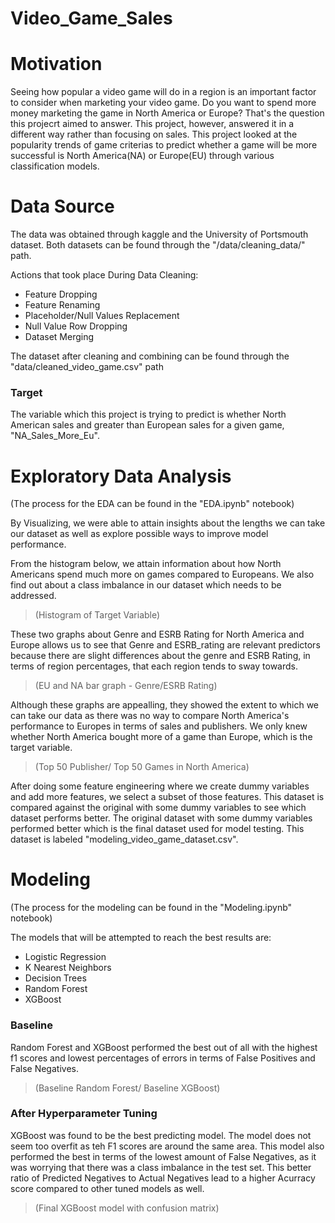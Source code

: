 # Video_Game_Sales

# Motivation

Seeing how popular a video game will do in a region is an important factor to consider when marketing your video game. Do you want to spend more money marketing the game in North America or Europe? That's the question this projecrt aimed to answer. This project, however, answered it in a different way rather than focusing on sales. This project looked at the popularity trends of game criterias to predict whether a game will be more successful is North America(NA) or Europe(EU) through various classification models.

# Data Source

The data was obtained through kaggle and the University of Portsmouth dataset. Both datasets can be found through the "/data/cleaning_data/" path.

Actions that took place During Data Cleaning:
- Feature Dropping
- Feature Renaming
- Placeholder/Null Values Replacement
- Null Value Row Dropping
- Dataset Merging

The dataset after cleaning and combining can be found through the "data/cleaned_video_game.csv" path

### Target

The variable which this project is trying to predict is whether North American sales and greater than European sales for a given game, "NA_Sales_More_Eu".

# Exploratory Data Analysis
(The process for the EDA can be found in the "EDA.ipynb" notebook)

By Visualizing, we were able to attain insights about the lengths we can take our dataset as well as explore possible ways to improve model performance.

From the histogram below, we attain information about how North Americans spend much more on games compared to Europeans. We also find out about a class imbalance in our dataset which needs to be addressed.
> (Histogram of Target Variable)

These two graphs about Genre and ESRB Rating for North America and Europe allows us to see that Genre and ESRB_rating are relevant predictors because there are slight differences about the genre and ESRB Rating, in terms of region percentages, that each region tends to sway towards. 
> (EU and NA bar graph - Genre/ESRB Rating)

Although these graphs are appealling, they showed the extent to which we can take our data as there was no way to compare North America's performance to Europes in terms of sales and publishers. We only knew whether North America bought more of a game than Europe, which is the target variable.
> (Top 50 Publisher/ Top 50 Games in North America)

After doing some feature engineering where we create dummy variables and add more features, we select a subset of those features. This dataset is compared against the original with some dummy variables to see which dataset performs better. The original dataset with some dummy variables performed better which is the final dataset used for model testing. This dataset is labeled "modeling_video_game_dataset.csv".

# Modeling
(The process for the modeling can be found in the "Modeling.ipynb" notebook)

The models that will be attempted to reach the best results are:
- Logistic Regression
- K Nearest Neighbors
- Decision Trees
- Random Forest
- XGBoost

### Baseline

Random Forest and XGBoost performed the best out of all with the highest f1 scores and lowest percentages of errors in terms of False Positives and False Negatives.
> (Baseline Random Forest/ Baseline XGBoost)

### After Hyperparameter Tuning

XGBoost was found to be the best predicting model. The model does not seem too overfit as teh F1 scores are around the same area. This model also performed the best in terms of the lowest amount of False Negatives, as it was worrying that there was a class imbalance in the test set. This better ratio of Predicted Negatives to Actual Negatives lead to a higher Acurracy score compared to other tuned models as well.

> (Final XGBoost model with confusion matrix)

